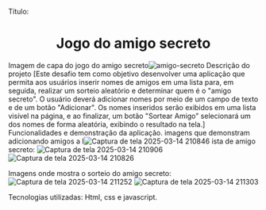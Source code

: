 Título: <h1 align="center"> Jogo do amigo secreto</h1>
Imagem de capa do jogo do amigo secreto![amigo-secreto](https://github.com/user-attachments/assets/8fa6506a-75d2-40b6-8a8b-5fb113f77a2f)
Descrição do projeto [Este desafio tem como objetivo desenvolver uma aplicação que permita aos usuários inserir nomes de amigos em uma lista para, em seguida, realizar um sorteio aleatório e determinar quem é o
"amigo secreto". O usuário deverá adicionar nomes por meio de um campo de texto e de um botão "Adicionar". Os nomes inseridos serão exibidos em uma lista visível na página, e ao finalizar, um botão "Sortear Amigo"
selecionará um dos nomes de forma aleatória, exibindo o resultado na tela.]
Funcionalidades e demonstração da aplicação. imagens que demonstram adicionando amigos a l![Captura de tela 2025-03-14 210846](https://github.com/user-attachments/assets/2918c3e6-ed4a-46b5-bb8b-e94b6b2e193f)
ista de amigo secreto: 
![Captura de tela 2025-03-14 210906](https://github.com/user-attachments/assets/3aacbbb0-b425-41ad-b46b-7644d83f2f72)
![Captura de tela 2025-03-14 210826](https://github.com/user-attachments/assets/9c79740d-d95b-41e4-a949-2f980dffeedb)

Imagens onde mostra o sorteio do amigo secreto:![Captura de tela 2025-03-14 211252](https://github.com/user-attachments/assets/1985a48f-77eb-4b9a-bf21-d6318448fa17)
![Captura de tela 2025-03-14 211303](https://github.com/user-attachments/assets/83ae4bc6-3623-40b8-9b9c-804ed15b1384)

Tecnologias utilizadas: Html, css e javascript.

